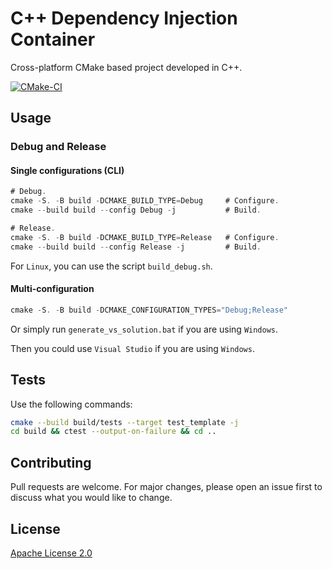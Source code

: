 # C++ Dependency Injection Container

Cross-platform CMake based project developed in C++.

[![CMake-CI](https://github.com/VgTajdd/cmake_vscode_template/actions/workflows/cmake.yml/badge.svg?branch=main)](https://github.com/VgTajdd/cmake_vscode_template/actions/workflows/cmake.yml)

## Usage

### Debug and Release

#### Single configurations (CLI)

```js
# Debug.
cmake -S. -B build -DCMAKE_BUILD_TYPE=Debug     # Configure.
cmake --build build --config Debug -j           # Build.

# Release.
cmake -S. -B build -DCMAKE_BUILD_TYPE=Release   # Configure.
cmake --build build --config Release -j         # Build.
```

For ```Linux```, you can use the script ```build_debug.sh```.

#### Multi-configuration
```js
cmake -S. -B build -DCMAKE_CONFIGURATION_TYPES="Debug;Release"
```
Or simply run ```generate_vs_solution.bat``` if you are using ```Windows```.

Then you could use ```Visual Studio``` if you are using ```Windows```.

## Tests

Use the following commands:

```bash
cmake --build build/tests --target test_template -j
cd build && ctest --output-on-failure && cd ..
```

## Contributing
Pull requests are welcome. For major changes, please open an issue first to discuss what you would like to change.

## License
[Apache License 2.0](https://choosealicense.com/licenses/apache-2.0/)
